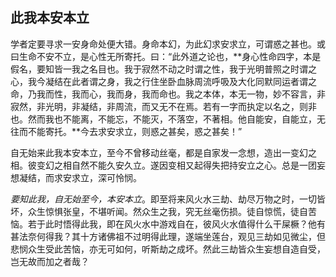 ## 此我本安本立

学者定要寻求一安身命处便大错。身命本幻，为此幻求安求立，可谓惑之甚也。或曰生命不安不立，是心性无所寄托。曰：“此外道之论也，**身心性命四字，本是假名，要知皆一我之名目也。我于寂然不动之时谓之性，我于光明普照之时谓之心，我今凝结在此者谓之身，我之行住坐卧血脉周流呼吸及大化同默同运者谓之命，乃我而性，我而心，我而身，我而命也。我之本体，本无一物，妙不容言，非寂然，非光明，非凝结，非周流，而又无不在焉。若有一字而执定以名之，则非也。然而我也不能离，不能忘，不能灭，不落空，不著相。他自能安，自能立，无往而不能寄托。**今去求安求立，则惑之甚矣，惑之甚矣！”

自无始来此我本安本立，至今不曾移动丝毫，都是自家发一念想，造出一变幻之相。彼变幻之相自然不能久安久立。遂因变相又起得失把持安立之心。总是一团妄想凝结，而求安求立，深可怜悯。

*要知此我，自无始至今，本安本立*。即至将来风火水三劫、劫尽万物之时，一切皆坏，众生惊惧张皇，不堪听闻。然众生之我，究无丝毫伤损。徒自惊慌，徒自苦恼。若于此时悟得此我，即在风火水中游戏自在，彼风火水值得什么干屎橛？他有甚法奈何得我？其十方诸佛祖不过明得此理，遂端坐莲台，观见三劫如见微尘，但悲悯众生受此苦恼，亦无可如何，听斯劫之成坏。然此三劫皆众生妄想自造自受，岂无故而加之者哉？
